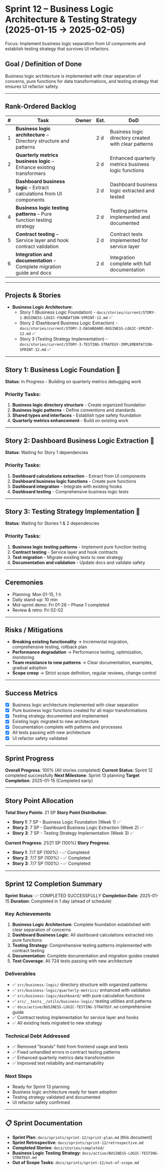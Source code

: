 # Sprint 12 – Business Logic Architecture & Testing Strategy (2025-01-15 → 2025-02-05)

Focus: Implement business logic separation from UI components and establish testing strategy that survives UI refactors.

## Goal / Definition of Done

Business logic architecture is implemented with clear separation of concerns, pure functions for data transformations, and testing strategy that ensures UI refactor safety.

---

## Rank-Ordered Backlog

| #   | Task                                                                   | Owner | Est. | DoD                                                  |
| --- | ---------------------------------------------------------------------- | ----- | ---- | ---------------------------------------------------- |
| 1   | **Business logic architecture** – Directory structure and patterns     |       | 2 d  | Business logic directory created with clear patterns |
| 2   | **Quarterly metrics business logic** – Enhance existing transformers   |       | 2 d  | Enhanced quarterly metrics business logic functions  |
| 3   | **Dashboard business logic** – Extract calculations from UI components |       | 2 d  | Dashboard business logic extracted and tested        |
| 4   | **Business logic testing patterns** – Pure function testing strategy   |       | 2 d  | Testing patterns implemented and documented          |
| 5   | **Contract testing** – Service layer and hook contract validation      |       | 2 d  | Contract tests implemented for service layer         |
| 6   | **Integration and documentation** – Complete migration guide and docs  |       | 2 d  | Integration complete with full documentation         |

---

## Projects & Stories

- **Business Logic Architecture**:
  - Story 1 (Business Logic Foundation) - `docs/stories/current/STORY-1-BUSINESS-LOGIC-FOUNDATION-SPRINT-12.md` ✅
  - Story 2 (Dashboard Business Logic Extraction) - `docs/stories/current/STORY-2-DASHBOARD-BUSINESS-LOGIC-SPRINT-12.md` ✅
  - Story 3 (Testing Strategy Implementation) - `docs/stories/current/STORY-3-TESTING-STRATEGY-IMPLEMENTATION-SPRINT-12.md` ✅

---

## Story 1: Business Logic Foundation 🔄

**Status**: In Progress - Building on quarterly metrics debugging work

### Priority Tasks:

1. **Business logic directory structure** - Create organized foundation
2. **Business logic patterns** - Define conventions and standards
3. **Shared types and interfaces** - Establish type safety foundation
4. **Quarterly metrics enhancement** - Build on existing work

---

## Story 2: Dashboard Business Logic Extraction 🔮

**Status**: Waiting for Story 1 dependencies

### Priority Tasks:

1. **Dashboard calculations extraction** - Extract from UI components
2. **Dashboard business logic functions** - Create pure functions
3. **Dashboard integration** - Integrate with existing hooks
4. **Dashboard testing** - Comprehensive business logic tests

---

## Story 3: Testing Strategy Implementation 🔮

**Status**: Waiting for Stories 1 & 2 dependencies

### Priority Tasks:

1. **Business logic testing patterns** - Implement pure function testing
2. **Contract testing** - Service layer and hook contracts
3. **Test migration** - Migrate existing tests to new strategy
4. **Documentation and validation** - Update docs and validate safety

---

## Ceremonies

- Planning: Mon 01-15, 1 h
- Daily stand-up: 10 min
- Mid-sprint demo: Fri 01-26 – Phase 1 completed
- Review & retro: Fri 02-02

---

## Risks / Mitigations

- **Breaking existing functionality** → Incremental migration, comprehensive testing, rollback plan
- **Performance degradation** → Performance testing, optimization, monitoring
- **Team resistance to new patterns** → Clear documentation, examples, gradual adoption
- **Scope creep** → Strict scope definition, regular reviews, change control

---

## Success Metrics

- [x] Business logic architecture implemented with clear separation
- [x] Pure business logic functions created for all major transformations
- [x] Testing strategy documented and implemented
- [x] Existing logic migrated to new architecture
- [x] Documentation complete with patterns and processes
- [x] All tests passing with new architecture
- [x] UI refactor safety validated

---

## Sprint Progress

**Overall Progress**: 100% (All stories completed)
**Current Status**: Sprint 12 completed successfully
**Next Milestone**: Sprint 13 planning
**Target Completion**: 2025-01-15 (Completed early)

---

## Story Point Allocation

**Total Story Points**: 21 SP
**Story Point Distribution**:

- **Story 1**: 7 SP - Business Logic Foundation (Week 1) ✅
- **Story 2**: 7 SP - Dashboard Business Logic Extraction (Week 2) ✅
- **Story 3**: 7 SP - Testing Strategy Implementation (Week 3) ✅

**Current Progress**: 21/21 SP (100%)
**Story Progress**:

- **Story 1**: 7/7 SP (100%) - ✅ Completed
- **Story 2**: 7/7 SP (100%) - ✅ Completed
- **Story 3**: 7/7 SP (100%) - ✅ Completed

---

## Sprint 12 Completion Summary

**Sprint Status**: ✅ COMPLETED SUCCESSFULLY
**Completion Date**: 2025-01-15
**Duration**: Completed in 1 day (ahead of schedule)

### Key Achievements

1. **Business Logic Architecture**: Complete foundation established with clear separation of concerns
2. **Dashboard Business Logic**: All dashboard calculations extracted into pure functions
3. **Testing Strategy**: Comprehensive testing patterns implemented with contract testing
4. **Documentation**: Complete documentation and migration guides created
5. **Test Coverage**: All 724 tests passing with new architecture

### Deliverables

- ✅ `src/business-logic/` directory structure with organized patterns
- ✅ `src/business-logic/quarterly-metrics/` enhanced with validation
- ✅ `src/business-logic/dashboard/` with pure calculation functions
- ✅ `src/__tests__/utils/business-logic/` testing utilities and patterns
- ✅ `docs/active/BUSINESS-LOGIC-TESTING-STRATEGY.md` comprehensive guide
- ✅ Contract testing implementation for service layer and hooks
- ✅ All existing tests migrated to new strategy

### Technical Debt Addressed

- ✅ Removed "brands" field from frontend usage and tests
- ✅ Fixed unhandled errors in contract testing patterns
- ✅ Enhanced quarterly metrics data transformation
- ✅ Improved test reliability and maintainability

### Next Steps

- Ready for Sprint 13 planning
- Business logic architecture ready for team adoption
- Testing strategy validated and documented
- UI refactor safety confirmed

---

## 📋 Sprint Documentation

- **Sprint Plan**: `docs/sprints/sprint-12/sprint-plan.md` (this document)
- **Sprint Retrospective**: `docs/sprints/sprint-12/retrospective.md`
- **Completed Stories**: `docs/stories/completed/`
- **Business Logic Testing Strategy**: `docs/active/BUSINESS-LOGIC-TESTING-STRATEGY.md`
- **Out of Scope Tasks**: `docs/sprints/sprint-12/out-of-scope.md`
